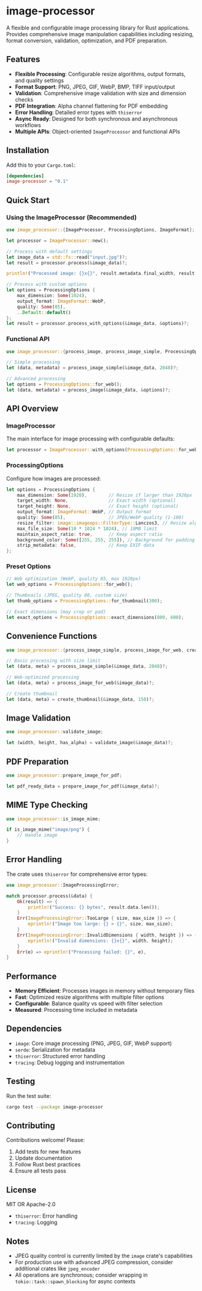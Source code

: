 # image-processor

A flexible and configurable image processing library for Rust applications.
Provides comprehensive image manipulation capabilities including resizing,
format conversion, validation, optimization, and PDF preparation.

## Features

- **Flexible Processing**: Configurable resize algorithms, output formats, and quality settings
- **Format Support**: PNG, JPEG, GIF, WebP, BMP, TIFF input/output
- **Validation**: Comprehensive image validation with size and dimension checks
- **PDF Integration**: Alpha channel flattening for PDF embedding
- **Error Handling**: Detailed error types with `thiserror`
- **Async Ready**: Designed for both synchronous and asynchronous workflows
- **Multiple APIs**: Object-oriented `ImageProcessor` and functional APIs

## Installation

Add this to your `Cargo.toml`:

```toml
[dependencies]
image-processor = "0.1"
```

## Quick Start

### Using the ImageProcessor (Recommended)

```rust
use image_processor::{ImageProcessor, ProcessingOptions, ImageFormat};

let processor = ImageProcessor::new();

// Process with default settings
let image_data = std::fs::read("input.jpg")?;
let result = processor.process(&image_data)?;

println!("Processed image: {}x{}", result.metadata.final_width, result.metadata.final_height);

// Process with custom options
let options = ProcessingOptions {
    max_dimension: Some(1024),
    output_format: ImageFormat::WebP,
    quality: Some(85),
    ..Default::default()
};
let result = processor.process_with_options(&image_data, &options)?;
```

### Functional API

```rust
use image_processor::{process_image, process_image_simple, ProcessingOptions};

// Simple processing
let (data, metadata) = process_image_simple(&image_data, 2048)?;

// Advanced processing
let options = ProcessingOptions::for_web();
let (data, metadata) = process_image(&image_data, &options)?;
```

## API Overview

### ImageProcessor

The main interface for image processing with configurable defaults:

```rust
let processor = ImageProcessor::with_options(ProcessingOptions::for_web());
```

### ProcessingOptions

Configure how images are processed:

```rust
let options = ProcessingOptions {
    max_dimension: Some(1920),        // Resize if larger than 1920px
    target_width: None,               // Exact width (optional)
    target_height: None,              // Exact height (optional)
    output_format: ImageFormat::WebP, // Output format
    quality: Some(85),                // JPEG/WebP quality (1-100)
    resize_filter: image::imageops::FilterType::Lanczos3, // Resize algorithm
    max_file_size: Some(10 * 1024 * 1024), // 10MB limit
    maintain_aspect_ratio: true,      // Keep aspect ratio
    background_color: Some([255, 255, 255]), // Background for padding
    strip_metadata: false,            // Keep EXIF data
};
```

### Preset Options

```rust
// Web optimization (WebP, quality 85, max 1920px)
let web_options = ProcessingOptions::for_web();

// Thumbnails (JPEG, quality 80, custom size)
let thumb_options = ProcessingOptions::for_thumbnail(300);

// Exact dimensions (may crop or pad)
let exact_options = ProcessingOptions::exact_dimensions(800, 600);
```

## Convenience Functions

```rust
use image_processor::{process_image_simple, process_image_for_web, create_thumbnail};

// Basic processing with size limit
let (data, meta) = process_image_simple(&image_data, 2048)?;

// Web-optimized processing
let (data, meta) = process_image_for_web(&image_data)?;

// Create thumbnail
let (data, meta) = create_thumbnail(&image_data, 150)?;
```

## Image Validation

```rust
use image_processor::validate_image;

let (width, height, has_alpha) = validate_image(&image_data)?;
```

## PDF Preparation

```rust
use image_processor::prepare_image_for_pdf;

let pdf_ready_data = prepare_image_for_pdf(&image_data)?;
```

## MIME Type Checking

```rust
use image_processor::is_image_mime;

if is_image_mime("image/png") {
    // Handle image
}
```

## Error Handling

The crate uses `thiserror` for comprehensive error types:

```rust
use image_processor::ImageProcessingError;

match processor.process(&data) {
    Ok(result) => {
        println!("Success: {} bytes", result.data.len());
    }
    Err(ImageProcessingError::TooLarge { size, max_size }) => {
        eprintln!("Image too large: {} > {}", size, max_size);
    }
    Err(ImageProcessingError::InvalidDimensions { width, height }) => {
        eprintln!("Invalid dimensions: {}x{}", width, height);
    }
    Err(e) => eprintln!("Processing failed: {}", e),
}
```

## Performance

- **Memory Efficient**: Processes images in memory without temporary files
- **Fast**: Optimized resize algorithms with multiple filter options
- **Configurable**: Balance quality vs speed with filter selection
- **Measured**: Processing time included in metadata

## Dependencies

- `image`: Core image processing (PNG, JPEG, GIF, WebP support)
- `serde`: Serialization for metadata
- `thiserror`: Structured error handling
- `tracing`: Debug logging and instrumentation

## Testing

Run the test suite:

```bash
cargo test --package image-processor
```

## Contributing

Contributions welcome! Please:

1. Add tests for new features
2. Update documentation
3. Follow Rust best practices
4. Ensure all tests pass

## License

MIT OR Apache-2.0
- `thiserror`: Error handling
- `tracing`: Logging

## Notes

- JPEG quality control is currently limited by the `image` crate's capabilities
- For production use with advanced JPEG compression, consider additional crates like `jpeg_encoder`
- All operations are synchronous; consider wrapping in `tokio::task::spawn_blocking` for async contexts